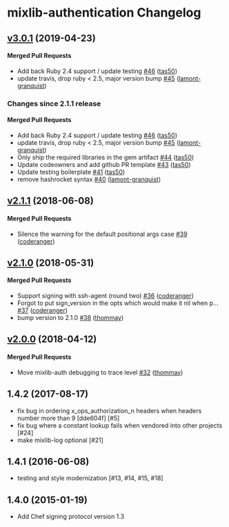 # mixlib-authentication Changelog

<!-- latest_release 3.0.1 -->
## [v3.0.1](https://github.com/chef/mixlib-authentication/tree/v3.0.1) (2019-04-23)

#### Merged Pull Requests
- Add back Ruby 2.4 support / update testing [#46](https://github.com/chef/mixlib-authentication/pull/46) ([tas50](https://github.com/tas50))
- update travis, drop ruby &lt; 2.5, major version bump [#45](https://github.com/chef/mixlib-authentication/pull/45) ([lamont-granquist](https://github.com/lamont-granquist))
<!-- latest_release -->

<!-- release_rollup since=2.1.1 -->
### Changes since 2.1.1 release

#### Merged Pull Requests
- Add back Ruby 2.4 support / update testing [#46](https://github.com/chef/mixlib-authentication/pull/46) ([tas50](https://github.com/tas50)) <!-- 3.0.1 -->
- update travis, drop ruby &lt; 2.5, major version bump [#45](https://github.com/chef/mixlib-authentication/pull/45) ([lamont-granquist](https://github.com/lamont-granquist)) <!-- 3.0.0 -->
- Only ship the required libraries in the gem artifact [#44](https://github.com/chef/mixlib-authentication/pull/44) ([tas50](https://github.com/tas50)) <!-- 2.1.5 -->
- Update codeowners and add github PR template [#43](https://github.com/chef/mixlib-authentication/pull/43) ([tas50](https://github.com/tas50)) <!-- 2.1.4 -->
- Update testing boilerplate [#41](https://github.com/chef/mixlib-authentication/pull/41) ([tas50](https://github.com/tas50)) <!-- 2.1.3 -->
- remove hashrocket syntax [#40](https://github.com/chef/mixlib-authentication/pull/40) ([lamont-granquist](https://github.com/lamont-granquist)) <!-- 2.1.2 -->
<!-- release_rollup -->

<!-- latest_stable_release -->
## [v2.1.1](https://github.com/chef/mixlib-authentication/tree/v2.1.1) (2018-06-08)

#### Merged Pull Requests
- Silence the warning for the default positional args case [#39](https://github.com/chef/mixlib-authentication/pull/39) ([coderanger](https://github.com/coderanger))
<!-- latest_stable_release -->

## [v2.1.0](https://github.com/chef/mixlib-authentication/tree/v2.1.0) (2018-05-31)

#### Merged Pull Requests
-  Support signing with ssh-agent (round two) [#36](https://github.com/chef/mixlib-authentication/pull/36) ([coderanger](https://github.com/coderanger))
- Forgot to put sign_version in the opts which would make it nil when p… [#37](https://github.com/chef/mixlib-authentication/pull/37) ([coderanger](https://github.com/coderanger))
- bump version to 2.1.0 [#38](https://github.com/chef/mixlib-authentication/pull/38) ([thommay](https://github.com/thommay))

## [v2.0.0](https://github.com/chef/mixlib-authentication/tree/v2.0.0) (2018-04-12)

#### Merged Pull Requests
- Move mixlib-auth debugging to trace level [#32](https://github.com/chef/mixlib-authentication/pull/32) ([thommay](https://github.com/thommay))

## 1.4.2 (2017-08-17)

- fix bug in ordering x_ops_authorization_n headers when headers
  number more than 9 [dde604f] [#5]
- fix bug where a constant lookup fails when vendored into other
  projects [#24]
- make mixlib-log optional [#21]

## 1.4.1 (2016-06-08)

- testing and style modernization [#13, #14, #15, #18]

## 1.4.0 (2015-01-19)

- Add Chef signing protocol version 1.3